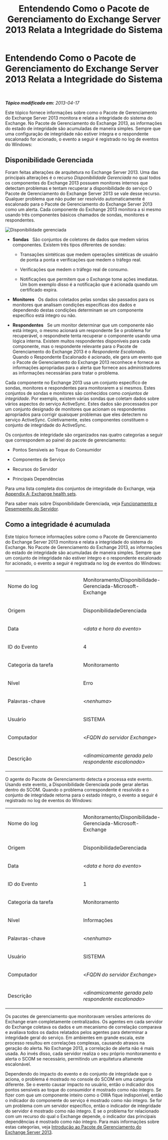 ﻿---
title: Entendendo Como o Pacote de Gerenciamento do Exchange Server 2013 Relata a Integridade do Sistema
TOCTitle: Entendendo Como o Pacote de Gerenciamento do Exchange Server 2013 Relata a Integridade do Sistema
ms:assetid: 6ca8847f-93fe-458d-bd43-7afad7fdd2f4
ms:mtpsurl: https://technet.microsoft.com/pt-br/library/Dn195910(v=EXCHG.150)
ms:contentKeyID: 53275643
ms.date: 08/29/2014
mtps_version: v=EXCHG.150
ms.translationtype: HT
---

# Entendendo Como o Pacote de Gerenciamento do Exchange Server 2013 Relata a Integridade do Sistema

 

_**Tópico modificado em:**  2013-04-17_

Este tópico fornece informações sobre como o Pacote de Gerenciamento do Exchange Server 2013 monitora e relata a integridade do sistema do Exchange. No Pacote de Gerenciamento do Exchange 2013, as informações do estado de integridade são acumuladas de maneira simples. Sempre que uma configuração de integridade não estiver íntegra e o respondente escalonado for acionado, o evento a seguir é registrado no log de eventos do Windows:

## Disponibilidade Gerenciada

Foram feitas alterações de arquitetura no Exchange Server 2013. Uma das principais alterações é o recurso *Disponibilidade Gerenciada* no qual todos os componentes do Exchange 2013 possuem monitores internos que detectam problemas e tentam recuperar a disponibilidade do serviço O Pacote de Gerenciamento do Exchange Server 2013 se vale desse recurso. Qualquer problema que não puder ser resolvido automaticamente é escalonado para o Pacote de Gerenciamento do Exchange Server 2013 como um alerta. Cada componente do Exchange 2013 monitora a si mesmo usando três componentes básicos chamados de sondas, monitores e respondentes.

![Disponibilidade gerenciada](images/Dn195910.dd5febae-d05e-4089-a3f5-1691b2d9a3d7(EXCHG.150).png "Disponibilidade gerenciada")

  - **Sondas**   São conjuntos de coletores de dados que medem vários componentes. Existem três tipos diferentes de sondas:
    
      - Transações sintéticas que medem operações sintéticas de usuário de ponta a ponta e verificações que medem o tráfego real.
    
      - Verificações que medem o tráfego real de consumo.
    
      - Notificações que permitem que o Exchange tome ações imediatas. Um bom exemplo disso é a notificação que é acionada quando um certificado expira.

  - **Monitores**   Os dados coletados pelas sondas são passados para os monitores que analisam condições específicas dos dados e dependendo destas condições determinam se um componente específico está íntegro ou não.

  - **Respondentes**   Se um monitor determinar que um componente não está íntegro, o mesmo acionará um respondente Se o problema for recuperável, o respondnete tenta recuperar o componente usando uma lógica interna. Existem muitos respondentes disponíveis para cada componente, mas o respondente relevante para o Pacote de Gerenciamento do Exchange 2013 é o *Respondente Escalonado*. Quando o Respondente Escalonado é acionado, ele gera um evento que o Pacote de Gerenciamento do Exchange 2013 reconhece e fornece as informações apropriadas para o alerta que fornece aos administradores as informações necessárias para tratar o problema.

Cada componente no Exchange 2013 usa um conjunto específico de sondas, monitores e respondentes para monitorarem a si mesmos. Estes conjuntos de sondas e monitores são conhecidos como *conjuntos de integridade*. Por exemplo, existem várias sondas que coletam dados sobre vários aspectos do serviço ActiveSync. Estes dados são processados por um conjunto designado de monitores que acionam os respondentes apropriados para corrigir quaisquer problemas que eles detectem no serviço ActiveSync. Coletivamente, estes componentes constituem o conjunto de integridade do ActiveSync.

Os conjuntos de integridade são organizados nas quatro categorias a seguir que correspondem ao painel do pacote de gerenciamento:

  - Pontos Sensíveis ao Toque do Consumidor

  - Componentes de Serviço

  - Recursos do Servidor

  - Principais Dependências

Para uma lista completa dos conjuntos de integridade do Exchange, veja [Appendix A: Exchange health sets](appendix-a-exchange-health-sets.md).

Para saber mais sobre Disponibilidade Gerenciada, veja [Funcionamento e Desempenho do Servidor](https://technet.microsoft.com/pt-br/library/jj150551\(v=exchg.150\)).

## Como a integridade é acumulada

Este tópico fornece informações sobre como o Pacote de Gerenciamento do Exchange Server 2013 monitora e relata a integridade do sistema do Exchange. No Pacote de Gerenciamento do Exchange 2013, as informações do estado de integridade são acumuladas de maneira simples. Sempre que um conjunto de integridade não estiver íntegro e o respondente escalonado for acionado, o evento a seguir é registrada no log de eventos do Windows:


<table>
<colgroup>
<col style="width: 50%" />
<col style="width: 50%" />
</colgroup>
<tbody>
<tr class="odd">
<td><p>Nome do log</p></td>
<td><p>Monitoramento/Disponibilidade-Gerenciada-Microsoft-Exchange</p></td>
</tr>
<tr class="even">
<td><p>Origem</p></td>
<td><p>DisponibilidadeGerenciada</p></td>
</tr>
<tr class="odd">
<td><p>Data</p></td>
<td><p>&lt;<em>data e hora do evento</em>&gt;</p></td>
</tr>
<tr class="even">
<td><p>ID do Evento</p></td>
<td><p>4</p></td>
</tr>
<tr class="odd">
<td><p>Categoria da tarefa</p></td>
<td><p>Monitoramento</p></td>
</tr>
<tr class="even">
<td><p>Nível</p></td>
<td><p>Erro</p></td>
</tr>
<tr class="odd">
<td><p>Palavras-chave</p></td>
<td><p>&lt;<em>nenhuma</em>&gt;</p></td>
</tr>
<tr class="even">
<td><p>Usuário</p></td>
<td><p>SISTEMA</p></td>
</tr>
<tr class="odd">
<td><p>Computador</p></td>
<td><p>&lt;<em>FQDN do servidor Exchange</em>&gt;</p></td>
</tr>
<tr class="even">
<td><p>Descrição</p></td>
<td><p>&lt;<em>dinamicamente gerada pelo respondente escalonado</em>&gt;</p></td>
</tr>
</tbody>
</table>


O agente do Pacote de Gerenciamento detecta e processa este evento. Usando este evento, a Disponibilidade Gerenciada pode gerar alertas dentro do SCOM. Quando o problema correspondente é resolvido e o conjunto de integridade retorna para o estado íntegro, o evento a seguir é registrado no log de eventos do Windows:


<table>
<colgroup>
<col style="width: 50%" />
<col style="width: 50%" />
</colgroup>
<tbody>
<tr class="odd">
<td><p>Nome do log</p></td>
<td><p>Monitoramento/Disponibilidade-Gerenciada-Microsoft-Exchange</p></td>
</tr>
<tr class="even">
<td><p>Origem</p></td>
<td><p>DisponibilidadeGerenciada</p></td>
</tr>
<tr class="odd">
<td><p>Data</p></td>
<td><p>&lt;<em>data e hora do evento</em>&gt;</p></td>
</tr>
<tr class="even">
<td><p>ID do Evento</p></td>
<td><p>1</p></td>
</tr>
<tr class="odd">
<td><p>Categoria da tarefa</p></td>
<td><p>Monitoramento</p></td>
</tr>
<tr class="even">
<td><p>Nível</p></td>
<td><p>Informações</p></td>
</tr>
<tr class="odd">
<td><p>Palavras-chave</p></td>
<td><p>&lt;<em>nenhuma</em>&gt;</p></td>
</tr>
<tr class="even">
<td><p>Usuário</p></td>
<td><p>SISTEMA</p></td>
</tr>
<tr class="odd">
<td><p>Computador</p></td>
<td><p>&lt;<em>FQDN do servidor Exchange</em>&gt;</p></td>
</tr>
<tr class="even">
<td><p>Descrição</p></td>
<td><p>&lt;<em>dinamicamente gerada pelo respondente escalonado</em>&gt;</p></td>
</tr>
</tbody>
</table>


Os pacotes de gerenciamento que monitoravam versões anteriores do Exchange eram completamente centralizados. Os agentes em cada servidor do Exchange coletava os dados e um mecanismo de correlação comparava e avaliava todos os dados relatados pelos agentes para determinar a integridade geral do serviço. Em ambientes em grande escala, este processo resultou em correlações complexas, causando atrasos na geração do alerta. No Exchange 2013, a correlação de alerta não é mais usada. Ao invés disso, cada servidor realiza o seu próprio monitoramento e alerta o SCOM se necessário, permitindo um arquitetura altamente escalonável.

Dependendo do impacto do evento e do conjunto de integridade que o aciona, o problema é mostrado no console do SCOM em uma categoria diferente. Se o evento causar impacto no usuário, então o indicador dos pontos sensíveis ao toque do consumidor é mostrado como não íntegro. Se fizer com que um componente inteiro como o OWA fique indisponível, então o indicador do componente do serviço é mostrado como não íntegro. Se for um problema com um servidor específico, então o indicador de integridade do servidor é mostrado como não íntegro. E se o problema for relacionado com um recurso do qual o Exchange depende, o indicador das principais dependências é mostrado como não íntegro. Para mais informações sobre estas categorias, veja [Introdução ao Pacote de Gerenciamento do Exchange Server 2013](getting-started-with-exchange-server-2013-management-pack.md).

